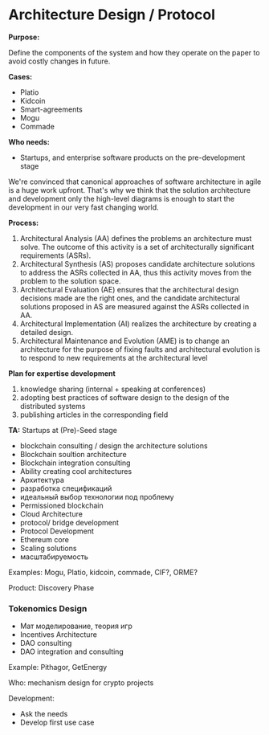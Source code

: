 # Architecture Design / Protocol



**Purpose:** 

Define the components of the system and how they operate on the paper to avoid costly changes in future. 

**Cases:** 

* Platio
* Kidcoin
* Smart-agreements
* Mogu
* Commade

**Who needs:**

* Startups, and enterprise software products on the pre-development stage

We're convinced that canonical approaches of software architecture in agile is a huge work upfront. That's why we think that the solution architecture and development only the high-level diagrams is enough to start the development in our very fast changing world. 

**Process:**

1. Architectural Analysis \(AA\) defines the problems an architecture must solve. The outcome of this activity is a set of architecturally significant requirements \(ASRs\).
2. Architectural Synthesis \(AS\) proposes candidate architecture solutions to address the ASRs collected in AA, thus this activity moves from the problem to the solution space.
3. Architectural Evaluation \(AE\) ensures that the architectural design decisions made are the right ones, and the candidate architectural solutions proposed in AS are measured against the ASRs collected in AA.
4. Architectural Implementation \(AI\) realizes the architecture by creating a detailed design.
5. Architectural Maintenance and Evolution \(AME\) is to change an architecture for the purpose of fixing faults and architectural evolution is to respond to new requirements at the architectural level

**Plan for expertise development**

1. knowledge sharing \(internal + speaking at conferences\)
2. adopting best practices of software design to the design of the distributed systems
3. publishing articles in the corresponding field

**TA:** Startups at \(Pre\)-Seed stage

* blockchain consulting / design the architecture solutions
* Blockchain soultion architecture
* Blockchain integration consulting
* Ability creating cool architectures
* Архитектура
* разработка спецификаций
* идеальный выбор технологии под проблему
* Permissioned blockchain
* Cloud Architecture
* protocol/ bridge development
* Protocol Development
* Ethereum core
* Scaling solutions
* масштабируемость

Examples: Mogu, Platio, kidcoin, commade, CIF?, ORME?

Product: Discovery Phase

### Tokenomics Design

* Мат моделирование, теория игр
* Incentives Architecture
* DAO consulting
* DAO integration and consulting

Example: Pithagor, GetEnergy

Who: mechanism design for crypto projects

Development: 

* Ask the needs
* Develop first use case

